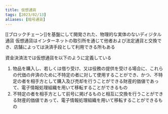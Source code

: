 ```yaml
---
title: 仮想通貨
tags: [2023/02/13]
aliases: [暗号通貨]
---
```


[[ブロックチェーン]]を基盤にして開発された、物理的な実体のないディジタル通貨
仮想通貨はインターネットの取引所を通じて他者および法定通貨と交換でき、店舗によっては決済手段として利用できる所もある
  
資金決済法では仮想通貨を以下のように定義している

1.  物品を購入し、若しくは借り受け、又は役務の提供を受ける場合に、これらの代価の弁済のために不特定の者に対して使用することができ、かつ、不特定の者を相手方として購入及び売却を行うことができる財産的価値であって、電子情報処理組織を用いて移転することができるもの
2.  不特定の者を相手方として前号に掲げるものと相互に交換を行うことができる財産的価値であって、電子情報処理組織を用いて移転することができるもの